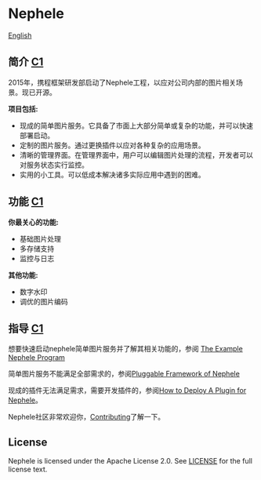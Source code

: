 # Nephele

[English](https://github.com/ctripcorp/nephele/blob/master/docs/en/README.md)

## 简介 [C1](https://github.com/ctripcorp/nephele/blob/master/docs/cn/REQUIREMENT_CLASS.md)

2015年，携程框架研发部启动了Nephele工程，以应对公司内部的图片相关场景。现已开源。

**项目包括:**

  * 现成的简单图片服务。它具备了市面上大部分简单或复杂的功能，并可以快速部署启动。
  * 定制的图片服务。通过更换插件以应对各种复杂的应用场景。
  * 清晰的管理界面。在管理界面中，用户可以编辑图片处理的流程，开发者可以对服务状态实行监控。
  * 实用的小工具。可以低成本解决诸多实际应用中遇到的困难。

## 功能 [C1](https://github.com/ctripcorp/nephele/blob/master/docs/cn/REQUIREMENT_CLASS.md)

**你最关心的功能:**

  * 基础图片处理
  * 多存储支持
  * 监控与日志

**其他功能:**

  * 数字水印
  * 调优的图片编码
  	  	
## 指导 [C1](https://github.com/ctripcorp/nephele/blob/master/docs/cn/REQUIREMENT_CLASS.md)

  想要快速启动nephele简单图片服务并了解其相关功能的，参阅 [The Example Nephele Program]()

  简单图片服务不能满足全部需求的，参阅[Pluggable Framework of Nephele]()

  现成的插件无法满足需求，需要开发插件的，参阅[How to Deploy A Plugin for Nephele]()。

  Nephele社区非常欢迎你，[Contributing]()了解一下。

## License

  Nephele is licensed under the Apache License 2.0. See [LICENSE](https://github.com/ctripcorp/nephele/blob/master/LICENSE) for the full license text.

